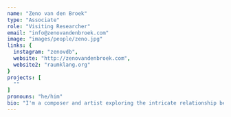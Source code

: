 ```yaml
---
name: "Zeno van den Broek"
type: "Associate"
role: "Visiting Researcher"
email: "info@zenovandenbroek.com"
image: "images/people/zeno.jpg"
links: {
  instagram: "zenovdb",
  website: "http://zenovandenbroek.com",
  website2: "raumklang.org"
}
projects: [
  ""
]
pronouns: "he/him"
bio: "I'm a composer and artist exploring the intricate relationship between humans and technology. Through my audiovisual creations, I delve into how our interactions with fabricated environments shape our experiences. My works challenge the conventional understanding of how we perceive and engage with technology-infused spaces, I aim to disrupt our habitual consumption of these spaces and interactions, prompting us to venture beyond our comfort zones and actively explore new possibilities. My intention is to generate moments of disruption, friction, and potential, awakening our sense of agency and urging us to break free from our routine engagement with technology. In doing so, I invite visitors to become active participants in my art, playing an integral role in its realization and leaving a lasting impact. Currently I am focusing on my Fast Forward Trajectory, supported by the Performing Arts Fund NL, which enables me to work with renowned international partners such as Percussions de Strasbourg and the IIL. This collaboration allows me to build valuable new bridges between bits and atoms, deepening the relationship between the human and the algorithmic by bringing together musicians and artificial performers on stage."
---
```



